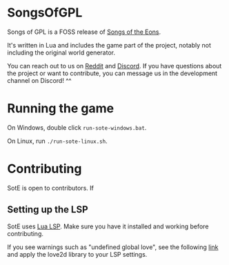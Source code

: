 # SongsOfGPL

Songs of GPL is a FOSS release of [Songs of the Eons](https://demiansky.itch.io/songs-of-the-eons).

It's written in Lua and includes the game part of the project, notably not including the original world generator.

You can reach out to us on [Reddit](https://www.reddit.com/r/SongsOfTheEons/) and [Discord](https://discord.gg/6THT2pa). If you have questions about the project or want to contribute, you can message us in the development channel on Discord! ^^

# Running the game

On Windows, double click `run-sote-windows.bat`.

On Linux, run `./run-sote-linux.sh`.

# Contributing

SotE is open to contributors. If 
## Setting up the LSP

SotE uses [Lua LSP](https://github.com/LuaLS/lua-language-server). Make sure you have it installed and working before contributing.

If you see warnings such as "undefined global love", see the following [link](https://github.com/LuaLS/lua-language-server/wiki/Libraries#manually-applying) and apply the love2d library to your LSP settings.
